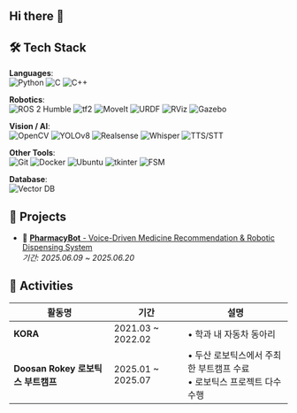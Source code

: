 ## Hi there 👋

## 🛠 Tech Stack

**Languages**: <br>
![Python](https://img.shields.io/badge/Python-3776AB?style=flat_square&logo=python&logoColor=white) ![C](https://img.shields.io/badge/C-A8B9CC?style=flat_square&logo=c&logoColor=white) ![C++](https://img.shields.io/badge/C++-00599C?style=flat_square&logo=c%2B%2B&logoColor=white)

**Robotics**:  
![ROS 2 Humble](https://img.shields.io/badge/ROS2-Humble-blue?style=flat_square&logo=ros&logoColor=white) ![tf2](https://img.shields.io/badge/tf2-22314E?style=flat_square&logo=ros&logoColor=white) ![MoveIt](https://img.shields.io/badge/MoveIt-00BFFF?style=flat_square&logo=moveit&logoColor=white) ![URDF](https://img.shields.io/badge/URDF-FFDD00?style=flat_square) ![RViz](https://img.shields.io/badge/RViz-772953?style=flat_square) ![Gazebo](https://img.shields.io/badge/Gazebo-888888?style=flat_square&logo=gazebo&logoColor=white)

**Vision / AI**:  
![OpenCV](https://img.shields.io/badge/OpenCV-5C3EE8?style=flat_square&logo=opencv&logoColor=white) ![YOLOv8](https://img.shields.io/badge/YOLOv8-FF1493?style=flat_square) ![Realsense](https://img.shields.io/badge/Intel%20Realsense-0071C5?style=flat_square&logo=intel&logoColor=white) ![Whisper](https://img.shields.io/badge/Whisper-7B68EE?style=flat_square) ![TTS/STT](https://img.shields.io/badge/TTS/STT-1E90FF?style=flat_square)

**Other Tools**:  
![Git](https://img.shields.io/badge/Git-F05032?style=flat_square&logo=git&logoColor=white) ![Docker](https://img.shields.io/badge/Docker-2496ED?style=flat_square&logo=docker&logoColor=white) ![Ubuntu](https://img.shields.io/badge/Ubuntu-E95420?style=flat_square&logo=ubuntu&logoColor=white) ![tkinter](https://img.shields.io/badge/tkinter-FFB6C1?style=flat_square) ![FSM](https://img.shields.io/badge/FSM%20Design-556B2F?style=flat_square)

**Database**:  
![Vector DB](https://img.shields.io/badge/Vector%20DB-1DBF73?style=flat_square)


## 📜 Projects

- 💊 [**PharmacyBot** - Voice-Driven Medicine Recommendation & Robotic Dispensing System](https://github.com/Rokey-D-3/pharmacy_main)  
  _기간: 2025.06.09 ~ 2025.06.20_

## 🎒 Activities
  | 활동명 | 기간 | 설명 |
  |--------|------|------|
  | **KORA**| 2021.03 ~ 2022.02 | • 학과 내 자동차 동아리 |
  | **Doosan Rokey 로보틱스 부트캠프** | 2025.01 ~ 2025.07 | • 두산 로보틱스에서 주최한 부트캠프 수료<br>• 로보틱스 프로젝트 다수 수행 |
